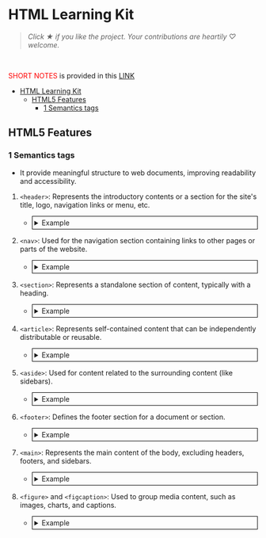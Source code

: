 # HTML Learning Kit

> *Click &#9733; if you like the project. Your contributions are heartily ♡ welcome.*

<br/>

<span style="color: red">SHORT NOTES</span> is provided in this [LINK](./short-notes/notes.md)

- [HTML Learning Kit](#html-learning-kit)
  - [HTML5 Features](#html5-features)
    - [1 Semantics tags](#1-semantics-tags)


## HTML5 Features

### 1 Semantics tags

- It provide meaningful structure to web documents, improving readability and accessibility.
  
1. `<header>`: Represents the introductory contents or a section for the site's title, logo, navigation links or menu, etc.
    - <details>
        <summary style="padding: 4px; border: 1px solid black">Example</summary>

        ```html
        <header>
          <h1>My Website</h1>
          <nav>
            <ul>
              <li><a href="#">Home</a></li>
              <li><a href="#">About</a></li>
              <li><a href="#">Contact</a></li>
            </ul>
          </nav>
        </header>
        ```

      </details>

2. `<nav>`: Used for the navigation section containing links to other pages or parts of the website.
    - <details>
        <summary style="padding: 4px; border: 1px solid black"">Example</summary>

        ```html
        <nav>
          <ul>
            <li><a href="#">Home</a></li>
            <li><a href="#">About</a></li>
            <li><a href="#">Contact</a></li>
          </ul>
        </nav>
        ```

      </details>

3. `<section>`: Represents a standalone section of content, typically with a heading.
    - <details>
        <summary style="padding: 4px; border: 1px solid black"">Example</summary>

        ```html
        <section>
          <h2>About Us</h2>
          <p>Information about our company.</p>
        </section>
        ```

      </details>

4. `<article>`: Represents self-contained content that can be independently distributable or reusable.
    - <details>
        <summary style="padding: 4px; border: 1px solid black"">Example</summary>

        ```html
       <article>
          <h2>Blog Post Title</h2>
          <p>Blog post content goes here.</p>
          <footer>Published on June 1, 2023</footer>
        </article>
        ```

      </details>

5. `<aside>`: Used for content related to the surrounding content (like sidebars).
    - <details>
        <summary style="padding: 4px; border: 1px solid black"">Example</summary>

        ```html
        <aside>
          <h3>Related Links</h3>
          <ul>
            <li><a href="#">Link 1</a></li>
            <li><a href="#">Link 2</a></li>
          </ul>
        </aside>
        ```

      </details>

6. `<footer>`: Defines the footer section for a document or section.
    - <details>
        <summary style="padding: 4px; border: 1px solid black"">Example</summary>

        ```html
        <footer>
          <p>© 2023 My Website. All rights reserved.</p>
        </footer>
        ```

      </details>
7. `<main>`: Represents the main content of the body, excluding headers, footers, and sidebars.
    - <details>
        <summary style="padding: 4px; border: 1px solid black"">Example</summary>

        ```html
        <main>
          <h1>Article Title</h1>
          <p>Article content goes here.</p>
        </main>
        ```

      </details>
8. `<figure>` and `<figcaption>`: Used to group media content, such as images, charts, and captions.
    - <details>
        <summary style="padding: 4px; border: 1px solid black"">Example</summary>

        ```html
        <main>
          <h1>Article Title</h1>
          <p>Article content goes here.</p>
        </main>
        ```

      </details>